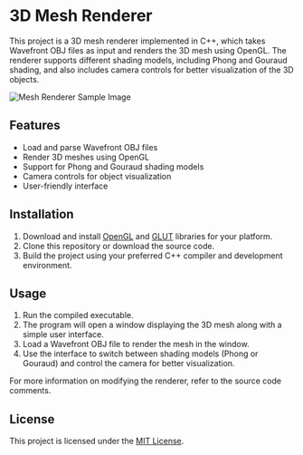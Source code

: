 # 3D Mesh Renderer

This project is a 3D mesh renderer implemented in C++, which takes Wavefront OBJ files as input and renders the 3D mesh using OpenGL. The renderer supports different shading models, including Phong and Gouraud shading, and also includes camera controls for better visualization of the 3D objects.

![Mesh Renderer Sample Image](sample_image.png)

## Features

- Load and parse Wavefront OBJ files
- Render 3D meshes using OpenGL
- Support for Phong and Gouraud shading models
- Camera controls for object visualization
- User-friendly interface

## Installation

1. Download and install [OpenGL](https://www.opengl.org/) and [GLUT](https://www.opengl.org/resources/libraries/glut/) libraries for your platform.
2. Clone this repository or download the source code.
3. Build the project using your preferred C++ compiler and development environment.

## Usage

1. Run the compiled executable.
2. The program will open a window displaying the 3D mesh along with a simple user interface.
3. Load a Wavefront OBJ file to render the mesh in the window.
4. Use the interface to switch between shading models (Phong or Gouraud) and control the camera for better visualization.

For more information on modifying the renderer, refer to the source code comments.

## License

This project is licensed under the [MIT License](LICENSE).

